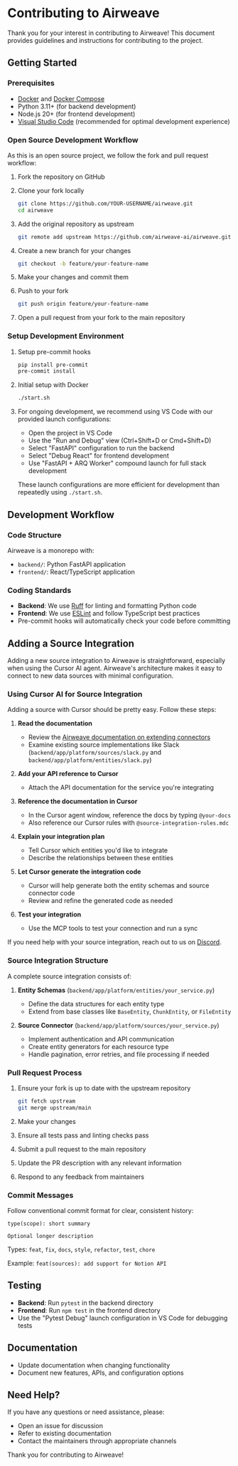 # Contributing to Airweave

Thank you for your interest in contributing to Airweave! This document provides guidelines and instructions for contributing to the project.

## Getting Started

### Prerequisites

- [Docker](https://docs.docker.com/get-docker/) and [Docker Compose](https://docs.docker.com/compose/install/)
- Python 3.11+ (for backend development)
- Node.js 20+ (for frontend development)
- [Visual Studio Code](https://code.visualstudio.com/) (recommended for optimal development experience)

### Open Source Development Workflow

As this is an open source project, we follow the fork and pull request workflow:

1. Fork the repository on GitHub
2. Clone your fork locally
   ```bash
   git clone https://github.com/YOUR-USERNAME/airweave.git
   cd airweave
   ```

3. Add the original repository as upstream
   ```bash
   git remote add upstream https://github.com/airweave-ai/airweave.git
   ```

4. Create a new branch for your changes
   ```bash
   git checkout -b feature/your-feature-name
   ```

5. Make your changes and commit them
6. Push to your fork
   ```bash
   git push origin feature/your-feature-name
   ```

7. Open a pull request from your fork to the main repository

### Setup Development Environment

1. Setup pre-commit hooks
   ```bash
   pip install pre-commit
   pre-commit install
   ```

2. Initial setup with Docker
   ```bash
   ./start.sh
   ```

3. For ongoing development, we recommend using VS Code with our provided launch configurations:
   - Open the project in VS Code
   - Use the "Run and Debug" view (Ctrl+Shift+D or Cmd+Shift+D)
   - Select "FastAPI" configuration to run the backend
   - Select "Debug React" for frontend development
   - Use "FastAPI + ARQ Worker" compound launch for full stack development

   These launch configurations are more efficient for development than repeatedly using `./start.sh`.

## Development Workflow

### Code Structure

Airweave is a monorepo with:
- `backend/`: Python FastAPI application
- `frontend/`: React/TypeScript application

### Coding Standards

- **Backend**: We use [Ruff](https://github.com/astral-sh/ruff) for linting and formatting Python code
- **Frontend**: We use [ESLint](https://eslint.org/) and follow TypeScript best practices
- Pre-commit hooks will automatically check your code before committing

## Adding a Source Integration

Adding a new source integration to Airweave is straightforward, especially when using the Cursor AI agent. Airweave's architecture makes it easy to connect to new data sources with minimal configuration.

### Using Cursor AI for Source Integration

Adding a source with Cursor should be pretty easy. Follow these steps:

1. **Read the documentation**
   - Review the [Airweave documentation on extending connectors](https://docs.airweave.ai/extending-connectors)
   - Examine existing source implementations like Slack (`backend/app/platform/sources/slack.py` and `backend/app/platform/entities/slack.py`)

2. **Add your API reference to Cursor**
   - Attach the API documentation for the service you're integrating

3. **Reference the documentation in Cursor**
   - In the Cursor agent window, reference the docs by typing `@your-docs`
   - Also reference our Cursor rules with `@source-integration-rules.mdc`

4. **Explain your integration plan**
   - Tell Cursor which entities you'd like to integrate
   - Describe the relationships between these entities

5. **Let Cursor generate the integration code**
   - Cursor will help generate both the entity schemas and source connector code
   - Review and refine the generated code as needed

6. **Test your integration**
   - Use the MCP tools to test your connection and run a sync

If you need help with your source integration, reach out to us on [Discord](https://discord.com/invite/484HY9Ehxt).

### Source Integration Structure

A complete source integration consists of:

1. **Entity Schemas** (`backend/app/platform/entities/your_service.py`)
   - Define the data structures for each entity type
   - Extend from base classes like `BaseEntity`, `ChunkEntity`, or `FileEntity`

2. **Source Connector** (`backend/app/platform/sources/your_service.py`)
   - Implement authentication and API communication
   - Create entity generators for each resource type
   - Handle pagination, error retries, and file processing if needed

### Pull Request Process

1. Ensure your fork is up to date with the upstream repository
   ```bash
   git fetch upstream
   git merge upstream/main
   ```

2. Make your changes
3. Ensure all tests pass and linting checks pass
4. Submit a pull request to the main repository
5. Update the PR description with any relevant information
6. Respond to any feedback from maintainers

### Commit Messages

Follow conventional commit format for clear, consistent history:
```
type(scope): short summary

Optional longer description
```

Types: `feat`, `fix`, `docs`, `style`, `refactor`, `test`, `chore`

Example: `feat(sources): add support for Notion API`

## Testing

- **Backend**: Run `pytest` in the backend directory
- **Frontend**: Run `npm test` in the frontend directory
- Use the "Pytest Debug" launch configuration in VS Code for debugging tests

## Documentation

- Update documentation when changing functionality
- Document new features, APIs, and configuration options

## Need Help?

If you have any questions or need assistance, please:
- Open an issue for discussion
- Refer to existing documentation
- Contact the maintainers through appropriate channels

Thank you for contributing to Airweave!

